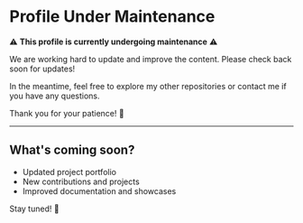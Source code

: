 # Profile Under Maintenance

⚠️ **This profile is currently undergoing maintenance** ⚠️

We are working hard to update and improve the content. Please check back soon for updates! 

In the meantime, feel free to explore my other repositories or contact me if you have any questions.

Thank you for your patience! 🙏

---

## What's coming soon?
- Updated project portfolio
- New contributions and projects
- Improved documentation and showcases

Stay tuned! 🚧
